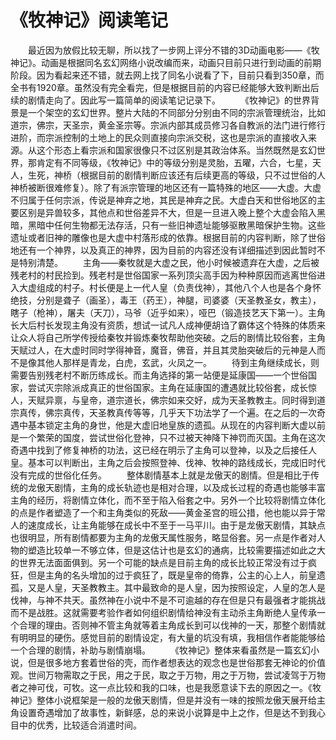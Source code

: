 # 《牧神记》阅读笔记
&emsp;&emsp;最近因为放假比较无聊，所以找了一步网上评分不错的3D动画电影——《牧神记》。动画是根据同名玄幻网络小说改编而来，动画只目前只进行到动画的前期阶段。因为看起来还不错，就去网上找了同名小说看了下，目前只看到350章，而全书有1920章。虽然没有完全看完，但是根据目前的内容已经能够大致判断出后续的剧情走向了。因此写一篇简单的阅读笔记记录下。
&emsp;&emsp;《牧神记》的世界背景是一个架空的玄幻世界。整片大陆的不同部分分别由不同的宗派管理统治，比如道宗，佛宗，天圣宗，黄金圣宗等。宗派内部其成员修习各自教派的法门进行修行进阶，而宗派控制的土地上的民众则直接向宗派交税，这也是宗派的直接收入来源。从这个形态上看宗派和国家很像只不过区别是其政治体系。当然既然是玄幻世界，那肯定有不同等级，《牧神记》中的等级分别是灵胎，五曜，六合，七星，天人，生死，神桥（根据目前的剧情判断应该还有后续更高的等级，只不过世俗的人神桥被断很难修复）。除了有派宗管理的地区还有一篇特殊的地区——大虚。大虚不归属于任何宗派，传说是神弃之地，其民是神弃之民。大虚白天和世俗地区的主要区别是异兽较多，其他点和世俗差异不大，但是一旦进入晚上整个大虚会陷入黑暗，黑暗中任何生物都无法存活，只有一些旧神遗址能够驱散黑暗保护生物。这些遗址或者旧神的雕像也是大虚中村落形成的依靠。根据目前的内容判断，除了世俗地还有一个神界，以及真正的神界，因为目前的内容还没有详细描述到因此暂时不是特别清楚。
&emsp;&emsp;主角——秦牧就是大虚之民，他小时候被遗弃在大虚，之后被残老村的村民捡到。残老村是世俗国家一系列顶尖高手因为种种原因而逃离世俗进入大虚组成的村子。村长便是上一代人皇（负责伐神），其他八个人也是各个身怀绝技，分别是聋子（画圣），毒王（药王），神腿，司婆婆（天圣教圣女，教主），瞎子（枪神），屠夫（天刀），马爷（近乎如来），哑巴（锻造技艺天下第一）。主角长大后村长发现主角没有资质，想试一试凡人成神便胡诌了霸体这个特殊的体质来让众人将自己所学传授给秦牧并锻炼秦牧帮助他突破。之后的剧情比较俗套，主角天赋过人，在大虚时同时学得神音，魔音，佛音，并且其灵胎突破后的元神是人而不是像其他人那样是青龙，白虎，玄武，火凤之一。
&emsp;&emsp;待到主角继续成长，则需要告别残老村不断历练成长。而主角选择的第一站便是延康国——一个世俗国家，尝试灭宗除派成真正的世俗国家。主角在延康国的遭遇就比较俗套，成长惊人，天赋异禀，与皇帝，道宗道长，佛宗如来交好，成为天圣教教主。同时得到道宗真传，佛宗真传，天圣教真传等等，几乎天下功法学了一个遍。在之后的一次奇遇中基本锁定主角的身世，他是大虚旧地皇族的遗孤。从现在的内容判断大虚以前是一个繁荣的国度，尝试世俗化登神，只不过被天神降下神罚而灭国。主角在这次奇遇中找到了修复神桥的功法，这已经在明示了主角可以登神，以及之后接任人皇。基本可以判断出，主角之后会按照登神、伐神、牧神的路线成长，完成旧时代没有完成的世俗化任务。
&emsp;&emsp;整体剧情基本上就是龙傲天的剧情。但是相比于传统的龙傲天剧情，主角的成长轨迹也是相对合理，以及成长过程的奇遇也能够丰富主角的经历，将剧情立体化，而不至于陷入俗套之中。另外一个比较将剧情立体化的点是作者塑造了一个和主角类似的死敌——黄金圣宫的班公措，他也能以异于常人的速度成长，让主角能够在成长中不至于一马平川。由于是龙傲天剧情，其缺点也很明显，所有剧情都要为主角的龙傲天属性服务，略显俗套。另一点是作者对人物的塑造比较单一不够立体，但是这估计也是玄幻的通病，比较需要描述如此之大的世界无法面面俱到。另一个可能的缺点是目前主角的成长比较正常没有过于疯狂，但是主角的名头增加的过于疯狂了，既是皇帝的倚靠，公主的心上人，前皇遗孤，又是人皇，天圣教教主。其中最致命的是人皇，因为按照设定，人皇的怎人是伐神，与神不共天。虽然神在小说中不是不可逾越的存在但是只有最强者才能挑战而不是战胜。这就需要考验作者如何组织剧情给神没有主动杀主角断绝人皇传承一个合理的理由。否则神不管主角就等着主角成长到可以伐神的一天，那整个剧情就有明明显的硬伤。感觉目前的剧情设定，有大量的坑没有填，我相信作者能能够给一个合理的剧情，补助与剧情崩塌。
&emsp;&emsp;《牧神记》整体来看虽然是一篇玄幻小说，但是很多地方套着世俗的壳，而作者想表达的观念也是世俗那套无神论的价值观。世间万物需取之于民，用之于民，取之于万物，用之于万物，尝试凌驾于万物者之神可伐，可牧。这一点比较和我的口味，也是我愿意读下去的原因之一。《牧神记》整体小说框架是一般的龙傲天剧情，但是并没有一味的按照龙傲天展开给主角设置奇遇增加了故事性，新鲜感，总的来说小说算是中上之作，但是达不到我心目中的优秀，比较适合消遣时间。